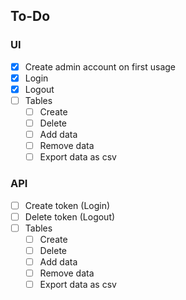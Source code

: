 ## To-Do

### UI
* [x] Create admin account on first usage
* [x] Login
* [x] Logout
* [ ] Tables
  * [ ] Create
  * [ ] Delete
  * [ ] Add data
  * [ ] Remove data
  * [ ] Export data as csv

### API
* [ ] Create token (Login)
* [ ] Delete token (Logout)
* [ ] Tables
  * [ ] Create
  * [ ] Delete
  * [ ] Add data
  * [ ] Remove data
  * [ ] Export data as csv
